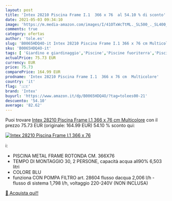 ```yaml
---
layout: post
title: 'Intex 28210 Piscina Frame I.1  366 x 76  al 54.10 % di sconto'
date: 2021-05-03 09:34:10
image: 'https://m.media-amazon.com/images/I/41OTxWcTtML._SL500_._SL400_.jpg'
comments: true
category: ofertas
author: 'tole.es'
slug: 'B0065HDQ4O-it Intex 28210 Piscina Frame I.1 366 x 76 cm Multicolore'
sku: 'B0065HDQ4O-it'
tags: [ 'Giardino e giardinaggio','Piscine','Piscine fuoriterra','Piscine, vasche idromassaggio e accessori','intex', ]
actualPrice: 75.73 EUR
currency: EUR
price: 75.73
comparePrice: 164.99 EUR
prodname: 'Intex 28210 Piscina Frame I.1  366 x 76 cm  Multicolore'
country: 'it'
flag: '🇮🇹'
brand: 'Intex'
buyurl: 'https://www.amazon.it/dp/B0065HDQ4O/?tag=tolees00-21'
descuento: '54.10'
average: '82.62'
---
```


Puoi trovare [Intex 28210 Piscina Frame I.1  366 x 76 cm  Multicolore](https://www.amazon.it/dp/B0065HDQ4O/?tag=tolees00-21) con il prezzo 75.73 EUR (originale: 164.99 EUR) 54.10 % sconto qui:

[![Intex 28210 Piscina Frame I.1  366 x 76 ](https://m.media-amazon.com/images/I/41OTxWcTtML._SL500_._SL400_.jpg)](https://www.amazon.it/dp/B0065HDQ4O/?tag=tolees00-21)

ℹ️:

- PISCINA METAL FRAME ROTONDA CM. 366X76
- TEMPO DI MONTAGGIO 30, 2 PERSONE, capacità acqua all90% 6,503 litri
- COLORE BLU
- funziona CON POMPA FILTRO art. 28604 flusso dacqua 2,006 l/h - flusso di sistema 1,798 l/h, voltaggio 220-240V (NON INCLUSA)

[🛒 Acquista qui!!](https://www.amazon.it/dp/B0065HDQ4O/?tag=tolees00-21)

